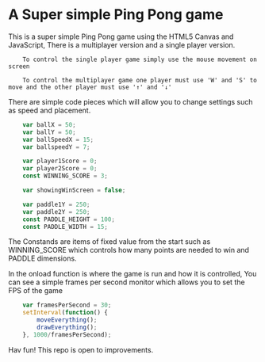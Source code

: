 # A Super simple Ping Pong game

This is a super simple Ping Pong game using the HTML5 Canvas and JavaScript, There is a multiplayer version and a single player version.

```
    To control the single player game simply use the mouse movement on screen

    To control the multiplayer game one player must use 'W' and 'S' to move and the other player must use '↑' and '↓'
```

There are simple code pieces which will allow you to change settings such as speed and placement.

``` Javascript
    var ballX = 50;
    var ballY = 50;
    var ballSpeedX = 15;
    var ballspeedY = 7;

    var player1Score = 0;
    var player2Score = 0;
    const WINNING_SCORE = 3;

    var showingWinScreen = false;

    var paddle1Y = 250;
    var paddle2Y = 250;
    const PADDLE_HEIGHT = 100;
    const PADDLE_WIDTH = 15;
```

The Constands are items of fixed value from the start such as WINNING_SCORE which controls how many points are needed to win and PADDLE dimensions.

In the onload function is where the game is run and how it is controlled, You can see a simple frames per second monitor which allows you to set the FPS of the game

``` Javascript
    var framesPerSecond = 30;
    setInterval(function() {
        moveEverything();
        drawEverything();
    }, 1000/framesPerSecond);
```

Hav fun! This repo is open to improvements.